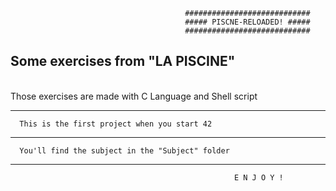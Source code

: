                                            ############################
                                           ##### PISCNE-RELOADED! #####
                                           ############################

<h2>Some exercises from "LA PISCINE"</h2>

<br>
      Those exercises are made with C Language and Shell script

<hr>

      This is the first project when you start 42

<hr>

      You'll find the subject in the "Subject" folder

<hr>

                                                      E N J O Y !
